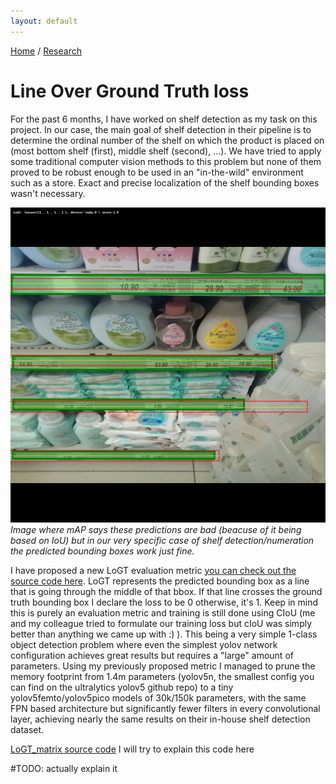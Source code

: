 ```yaml
---
layout: default
---
```


[Home](./index.html) / [Research](./research.html)

# Line Over Ground Truth loss

For the past 6 months, I have worked on shelf detection as my task on this project. In our case, the main goal of shelf detection in their pipeline is to determine the ordinal number of the shelf on which the product is placed on (most bottom shelf (first), middle shelf (second), ...). We have tried to apply some traditional computer vision methods to this problem but none of them proved to be robust enough to be used in an "in-the-wild" environment such as a store. Exact and precise localization of the shelf bounding boxes wasn't necessary.

![](./assets/img/mapbad.png)
*Image where mAP says these predictions are bad (beacuse of it being based on IoU) but in our very specific case of shelf detection/numeration the predicted bounding boxes work just fine.*

I have proposed a new LoGT evaluation metric [you can check out the source code here](https://github.com/jere357/yolov5-RGBD/blob/39ad3cfa5782b5c1aba1cda3b47b7ae2ac9d1b2d/val_jere.py#L524). LoGT represents the predicted bounding box as a line that is going through the middle of that bbox. If that line crosses the ground truth bounding box I declare the loss to be 0 otherwise, it's 1. Keep in mind this is purely an evaluation metric and training is still done using CIoU (me and my colleague tried to formulate our training loss but cIoU was simply better than anything we came up with :) ). This being a very simple 1-class object detection problem where even the simplest yolov network configuration achieves great results but requires a "large" amount of parameters. Using my previously proposed metric I managed to prune the memory footprint from 1.4m parameters (yolov5n, the smallest config you can find on the ultralytics yolov5 github repo) to a tiny yolov5femto/yolov5pico models of 30k/150k parameters, with the same FPN based architecture but significantly fewer filters in every convolutional layer, achieving nearly the same results on their in-house shelf detection dataset.

[LoGT_matrix source code](https://github.com/jere357/yolov5-RGBD/blob/39ad3cfa5782b5c1aba1cda3b47b7ae2ac9d1b2d/val_jere.py#L524)
I will try to explain this code here 

#TODO: actually explain it
